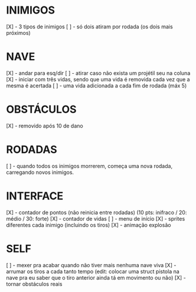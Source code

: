 # INIMIGOS
[X] - 3 tipos de inimigos
[ ] - só dois atiram por rodada (os dois mais próximos)

# NAVE
[X] - andar para esq/dir
[ ] - atirar caso não exista um projétil seu na coluna
[X] - iniciar com três vidas, sendo que uma vida é removida cada vez que a mesma é acertada
[ ] - uma vida adicionada a cada fim de rodada (máx 5)

# OBSTÁCULOS
[X] - removido após 10 de dano

# RODADAS
[ ] - quando todos os inimigos morrerem, começa uma nova rodada, carregando novos inimigos.

# INTERFACE
[X] - contador de pontos (não reinicia entre rodadas) (10 pts: inifraco / 20: médio / 30: forte)
[X] - contador de vidas
[ ] - menu de início
[X] - sprites diferentes cada inimigo (incluindo os tiros)
[X] - animação explosão

# SELF
[ ] - mexer pra acabar quando não tiver mais nenhuma nave viva
[X] - arrumar os tiros a cada tanto tempo (edit: colocar uma struct pistola na nave pra eu saber que o tiro anterior ainda tá em movimento ou não)
[X] - tornar obstáculos reais